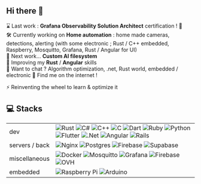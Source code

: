 ## Hi there 👋

⌛  Last work : **Grafana Observability Solution Architect** certification ! 🥳<br>
🛠️ Currently working on **Home automation** : home made cameras, detections, alerting (with some electronic ; Rust / C++ embedded, Raspberry, Mosquitto, Grafana, Rust / Angular for UI)<br>
🔭 Next work... **Custom AI filesystem**<br>
🌱 Improving my **Rust** / **Angular** skills<br>
💬 Want to chat ? Algorithm optimization, .net, Rust world, embedded / electronic 👀 Find me on the internet !

⚡ Reinventing the wheel to learn & optimize it

## 💻 Stacks
|  |  |
|---|---|
| dev | ![Rust](https://img.shields.io/badge/rust-%23000000.svg?style=flat-square&logo=rust&logoColor=white) ![C#](https://img.shields.io/badge/C%23-%23239120.svg?style=flat-square&logo=csharp&logoColor=white) ![C++](https://img.shields.io/badge/C++-%2300599C.svg?style=flat-square&logo=c%2B%2B&logoColor=white) ![C](https://img.shields.io/badge/C-%2300599C.svg?style=flat-square&logo=c&logoColor=white) ![Dart](https://img.shields.io/badge/Dart-%230175C2.svg?style=flat-square&logo=dart&logoColor=white) ![Ruby](https://img.shields.io/badge/Ruby-%23CC342D.svg?style=flat-square&logo=ruby&logoColor=white) ![Python](https://img.shields.io/badge/Python-%233670A0.svg?style=flat-square&logo=python&logoColor=ffdd54) ![Flutter](https://img.shields.io/badge/Flutter-%2302569B.svg?style=flat-square&logo=Flutter&logoColor=white) ![.Net](https://img.shields.io/badge/.NET-5C2D91?style=flat-square&logo=.net&logoColor=white) ![Angular](https://img.shields.io/badge/Angular-%23DD0031.svg?style=flat-square&logo=angular&logoColor=white) ![Rails](https://img.shields.io/badge/Rails-%23CC0000.svg?style=flat-square&logo=ruby-on-rails&logoColor=white) |
| servers / back | ![Nginx](https://img.shields.io/badge/Nginx-%23009639.svg?style=flat-square&logo=nginx&logoColor=white) ![Postgres](https://img.shields.io/badge/Postgres-%23316192.svg?style=flat-square&logo=postgresql&logoColor=white) ![Firebase](https://img.shields.io/badge/Firebase-a08021?style=flat-square&logo=firebase&logoColor=ffcd34) ![Supabase](https://img.shields.io/badge/Supabase-3ECF8E?style=flat-square&logo=supabase&logoColor=white) |
| miscellaneous | ![Docker](https://img.shields.io/badge/Docker-%230db7ed.svg?style=flat-square&logo=docker&logoColor=white) ![Mosquitto](https://img.shields.io/badge/Mosquitto-%233C5280.svg?style=flat-square&logo=eclipsemosquitto&logoColor=white) ![Grafana](https://img.shields.io/badge/Grafana-%23F46800.svg?style=flat-square&logo=grafana&logoColor=white) ![Firebase](https://img.shields.io/badge/Firebase-%23039BE5.svg?style=flat-square&logo=firebase) ![OVH](https://img.shields.io/badge/OVH-%23123F6D.svg?style=flat-square&logo=ovh&logoColor=#123F6D) |
| embedded | ![Raspberry Pi](https://img.shields.io/badge/-RaspberryPi-C51A4A?style=flat-square&logo=Raspberry-Pi) ![Arduino](https://img.shields.io/badge/-Arduino-00878F?style=flat-square&logo=arduino) |
